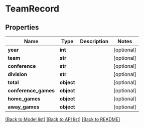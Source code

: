# TeamRecord

## Properties
Name | Type | Description | Notes
------------ | ------------- | ------------- | -------------
**year** | **int** |  | [optional] 
**team** | **str** |  | [optional] 
**conference** | **str** |  | [optional] 
**division** | **str** |  | [optional] 
**total** | **object** |  | [optional] 
**conference_games** | **object** |  | [optional] 
**home_games** | **object** |  | [optional] 
**away_games** | **object** |  | [optional] 

[[Back to Model list]](../README.md#documentation-for-models) [[Back to API list]](../README.md#documentation-for-api-endpoints) [[Back to README]](../README.md)


